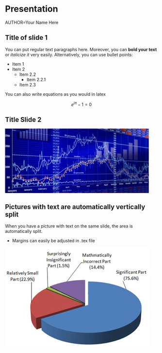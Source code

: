 # Presentation
AUTHOR=Your Name Here

## Title of slide 1

You can put regular text paragraphs here. Moreover, you can **bold your text** or *italicize it* very
easily. Alternatively, you can use bullet points:

* Item 1
* Item 2
    * Item 2.2
        * Item 2.2.1
    * Item 2.3

You can also write equations as you would in latex

$$
e^{i \pi} - 1 = 0
$$


## Title Slide 2

![You can fullscreen pictures with captions!](./figs/stock_image.jpg)

## Pictures with text are automatically vertically split

When you have a picture with text on the same slide, the area is automatically split.

* Margins can easily be adjusted in .tex file


![Anoter figure caption here!](./figs/pie_chart.jpg)
